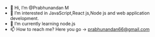 - 👋 Hi, I’m @Prabhunandan M
- 👀 I’m interested in JavaScript,React js,Node js and web application development.
- 🌱 I’m currently learning node.js
- 📫 How to reach me? Here you go -> prabhunandan66@gmail.com

<!---
Prabhunandan66/Prabhunandan66 is a ✨ special ✨ repository because its `README.md` (this file) appears on your GitHub profile.
You can click the Preview link to take a look at your changes.
--->
